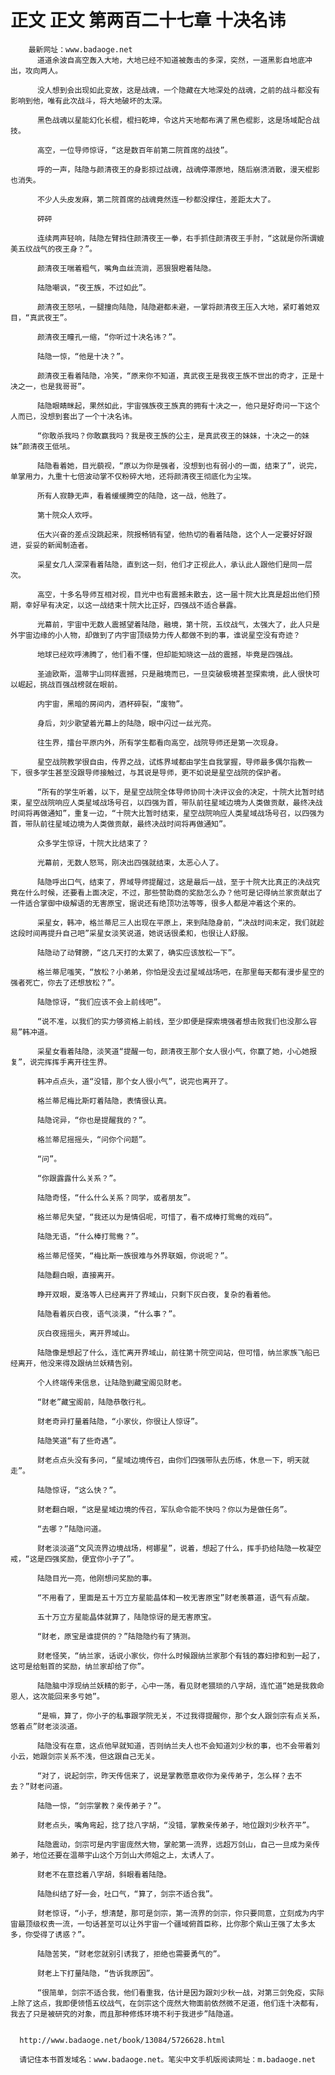 # 正文 正文 第两百二十七章 十决名讳
        最新网址：www.badaoge.net
          道道余波自高空轰入大地，大地已经不知道被轰击的多深，突然，一道黑影自地底冲出，攻向两人。
      
          没人想到会出现如此变故，这是战魂，一个隐藏在大地深处的战魂，之前的战斗都没有影响到他，唯有此次战斗，将大地破坏的太深。
      
          黑色战魂以星能幻化长棍，棍扫乾坤，令这片天地都布满了黑色棍影，这是场域配合战技。
      
          高空，一位导师惊讶，“这是数百年前第二院首席的战技”。
      
          呼的一声，陆隐与颜清夜王的身影掠过战魂，战魂停滞原地，随后崩溃消散，漫天棍影也消失。
      
          不少人头皮发麻，第二院首席的战魂竟然连一秒都没撑住，差距太大了。
      
          砰砰
      
          连续两声轻响，陆隐左臂挡住颜清夜王一拳，右手抓住颜清夜王手肘，“这就是你所谓媲美五纹战气的夜王身？”。
      
          颜清夜王喘着粗气，嘴角血丝流淌，恶狠狠瞪着陆隐。
      
          陆隐嘲讽，“夜王族，不过如此”。
      
          颜清夜王怒吼，一腿撞向陆隐，陆隐避都未避，一掌将颜清夜王压入大地，紧盯着她双目，“真武夜王”。
      
          颜清夜王瞳孔一缩，“你听过十决名讳？”。
      
          陆隐一惊，“他是十决？”。
      
          颜清夜王看着陆隐，冷笑，“原来你不知道，真武夜王是我夜王族不世出的奇才，正是十决之一，也是我哥哥”。
      
          陆隐眼睛眯起，果然如此，宇宙强族夜王族真的拥有十决之一，他只是好奇问一下这个人而已，没想到套出了一个十决名讳。
      
          “你敢杀我吗？你敢赢我吗？我是夜王族的公主，是真武夜王的妹妹，十决之一的妹妹”颜清夜王低吼。
      
          陆隐看着她，目光藐视，“原以为你是强者，没想到也有弱小的一面，结束了”，说完，单掌用力，九重十七倍波动掌不仅粉碎大地，还将颜清夜王彻底化为尘埃。
      
          所有人寂静无声，看着缓缓腾空的陆隐，这一战，他胜了。
      
          第十院众人欢呼。
      
          伍大兴奋的差点没跳起来，院报畅销有望，他热切的看着陆隐，这个人一定要好好跟进，妥妥的新闻制造者。
      
          采星女几人深深看着陆隐，直到这一刻，他们才正视此人，承认此人跟他们是同一层次。
      
          高空，十多名导师互相对视，目光中也有震撼未散去，这一届十院大比真是超出他们预期，幸好早有决定，以这一战结束十院大比正好，四强战不适合暴露。
      
          光幕前，宇宙中无数人震撼望着陆隐，融境，第十院，五纹战气，太强大了，此人只是外宇宙边缘的小人物，却做到了内宇宙顶级势力传人都做不到的事，谁说星空没有奇迹？
      
          地球已经欢呼沸腾了，他们看不懂，但却能知晓这一战的震撼，毕竟是四强战。
      
          圣迪欧斯，温蒂宇山同样震撼，只是融境而已，一旦突破极境甚至探索境，此人很快可以崛起，挑战百强战榜就在眼前。
      
          内宇宙，黑暗的房间内，酒杯碎裂，“废物”。
      
          身后，刘少歌望着光幕上的陆隐，眼中闪过一丝光亮。
      
          往生界，擂台平原内外，所有学生都看向高空，战院导师还是第一次现身。
      
          星空战院教学很自由，传界之战，试炼界域都由学生自我掌握，导师最多偶尔指教一下，很多学生甚至没跟导师接触过，与其说是导师，更不如说是星空战院的保护者。
      
          “所有的学生听着，以下，是星空战院全体导师协同十决评议会的决定，十院大比暂时结束，星空战院响应人类星域战场号召，以四强为首，带队前往星域边境为人类做贡献，最终决战时间将再做通知”，重复一边，“十院大比暂时结束，星空战院响应人类星域战场号召，以四强为首，带队前往星域边境为人类做贡献，最终决战时间将再做通知”。
      
          众多学生惊讶，十院大比结束了？
      
          光幕前，无数人怒骂，刚决出四强就结束，太恶心人了。
      
          陆隐呼出口气，结束了，界域导师提醒过，这是最后一战，至于十院大比真正的决战究竟在什么时候，还要看上面决定，不过，那些赞助商的奖励怎么办？他可是记得纳兰家贡献出了一件适合掌御中级解语的无害原宝，据说还有绝顶功法等等，很多人都是冲着这个来的。
      
          采星女，韩冲，格兰蒂尼三人出现在平原上，来到陆隐身前，“决战时间未定，我们就趁这段时间再提升自己吧”采星女淡笑说道，她说话很柔和，也很让人舒服。
      
          陆隐动了动臂膀，“这几天打的太累了，确实应该放松一下”。
      
          格兰蒂尼嗤笑，“放松？小弟弟，你怕是没去过星域战场吧，在那里每天都有漫步星空的强者死亡，你去了还想放松？”。
      
          陆隐惊讶，“我们应该不会上前线吧”。
      
          “说不准，以我们的实力够资格上前线，至少即便是探索境强者想击败我们也没那么容易”韩冲道。
      
          采星女看着陆隐，淡笑道“提醒一句，颜清夜王那个女人很小气，你赢了她，小心她报复”，说完挥挥手离开往生界。
      
          韩冲点点头，道“没错，那个女人很小气”，说完也离开了。
      
          格兰蒂尼梅比斯盯着陆隐，表情很认真。
      
          陆隐诧异，“你也是提醒我的？”。
      
          格兰蒂尼摇摇头，“问你个问题”。
      
          “问”。
      
          “你跟露露什么关系？”。
      
          陆隐奇怪，“什么什么关系？同学，或者朋友”。
      
          格兰蒂尼失望，“我还以为是情侣呢，可惜了，看不成棒打鸳鸯的戏码”。
      
          陆隐无语，“什么棒打鸳鸯？”。
      
          格兰蒂尼怪笑，“梅比斯一族很难与外界联姻，你说呢？”。
      
          陆隐翻白眼，直接离开。
      
          睁开双眼，夏洛等人已经离开了界域山，只剩下灰白夜，复杂的看着他。
      
          陆隐看着灰白夜，语气淡漠，“什么事？”。
      
          灰白夜摇摇头，离开界域山。
      
          陆隐像是想起了什么，连忙离开界域山，前往第十院空间站，但可惜，纳兰家族飞船已经离开，他没来得及跟纳兰妖精告别。
      
          个人终端传来信息，让陆隐到藏宝阁见财老。
      
          “财老”藏宝阁前，陆隐恭敬行礼。
      
          财老奇异打量着陆隐，“小家伙，你很让人惊讶”。
      
          陆隐笑道“有了些奇遇”。
      
          财老点点头没有多问，“星域边境传召，由你们四强带队去历练，休息一下，明天就走”。
      
          陆隐惊讶，“这么快？”。
      
          财老翻白眼，“这是星域边境的传召，军队命令能不快吗？你以为是做任务”。
      
          “去哪？”陆隐问道。
      
          财老淡淡道“文风流界边境战场，柯娜星”，说着，想起了什么，挥手扔给陆隐一枚凝空戒，“这是四强奖励，便宜你小子了”。
      
          陆隐目光一亮，他刚想问奖励的事。
      
          “不用看了，里面是五十万立方星能晶体和一枚无害原宝”财老羡慕道，语气有点酸。
      
          五十万立方星能晶体就算了，陆隐惊讶的是无害原宝。
      
          “财老，原宝是谁提供的？”陆隐隐约有了猜测。
      
          财老怪笑，“纳兰家，话说小家伙，你什么时候跟纳兰家那个有钱的寡妇掺和到一起了，这可是给魁首的奖励，纳兰家却给了你”。
      
          陆隐脑中浮现纳兰妖精的影子，心中一荡，看见财老猥琐的八字胡，连忙道“她是我救命恩人，这次能回来多亏她”。
      
          “是嘛，算了，你小子的私事跟学院无关，不过我得提醒你，那个女人跟剑宗有点关系，悠着点”财老淡淡道。
      
          陆隐没有在意，这点他早就知道，否则纳兰夫人也不会知道刘少秋的事，也不会带着刘小云，她跟剑宗关系不浅，但这跟自己无关。
      
          “对了，说起剑宗，昨天传信来了，说是掌教愿意收你为亲传弟子，怎么样？去不去？”财老问道。
      
          陆隐一惊，“剑宗掌教？亲传弟子？”。
      
          财老点头，嘴角弯起，捻了捻八字胡，“没错，掌教亲传弟子，地位跟刘少秋齐平”。
      
          陆隐震动，剑宗可是内宇宙庞然大物，掌舵第一流界，远超万剑山，自己一旦成为亲传弟子，地位还要在温蒂宇山这个万剑山大师姐之上，太诱人了。
      
          财老不在意捻着八字胡，斜眼看着陆隐。
      
          陆隐纠结了好一会，吐口气，“算了，剑宗不适合我”。
      
          财老惊讶，“小子，想清楚，那可是剑宗，第一流界的剑宗，你只要同意，立刻成为内宇宙最顶级权贵一流，一句话甚至可以让外宇宙一个疆域俯首臣称，比你那个紫山王强了太多太多，你受得了诱惑？”。
      
          陆隐苦笑，“财老您就别引诱我了，拒绝也需要勇气的”。
      
          财老上下打量陆隐，“告诉我原因”。
      
          “很简单，剑宗不适合我，他们看重我，估计是因为跟刘少秋一战，对第三剑免疫，实际上除了这点，我即便领悟五纹战气，在剑宗这个庞然大物面前依然微不足道，他们连十决都有，我去了只是被研究的对象，而且那种修炼环境不利于我进步”陆隐道。
      
      
      http://www.badaoge.net/book/13084/5726628.html
      
      请记住本书首发域名：www.badaoge.net。笔尖中文手机版阅读网址：m.badaoge.net